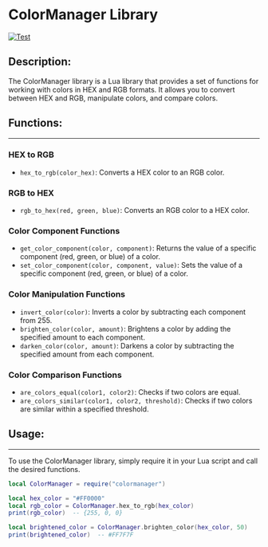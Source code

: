 # ColorManager Library
[![Test](https://github.com/brammts/luacolormanager/actions/workflows/test.yml/badge.svg?branch=main)](https://github.com/brammts/luacolormanager/actions/workflows/test.yml)

## Description:
The ColorManager library is a Lua library that provides a set of functions for working with colors in HEX and RGB formats. It allows you to convert between HEX and RGB, manipulate colors, and compare colors.

## Functions:
-------------

### HEX to RGB

* `hex_to_rgb(color_hex)`: Converts a HEX color to an RGB color.

### RGB to HEX

* `rgb_to_hex(red, green, blue)`: Converts an RGB color to a HEX color.

### Color Component Functions

* `get_color_component(color, component)`: Returns the value of a specific component (red, green, or blue) of a color.
* `set_color_component(color, component, value)`: Sets the value of a specific component (red, green, or blue) of a color.

### Color Manipulation Functions

* `invert_color(color)`: Inverts a color by subtracting each component from 255.
* `brighten_color(color, amount)`: Brightens a color by adding the specified amount to each component.
* `darken_color(color, amount)`: Darkens a color by subtracting the specified amount from each component.

### Color Comparison Functions

* `are_colors_equal(color1, color2)`: Checks if two colors are equal.
* `are_colors_similar(color1, color2, threshold)`: Checks if two colors are similar within a specified threshold.

## Usage:
---------

To use the ColorManager library, simply require it in your Lua script and call the desired functions.

```lua
local ColorManager = require("colormanager")

local hex_color = "#FF0000"
local rgb_color = ColorManager.hex_to_rgb(hex_color)
print(rgb_color)  -- {255, 0, 0}

local brightened_color = ColorManager.brighten_color(hex_color, 50)
print(brightened_color)  -- #FF7F7F